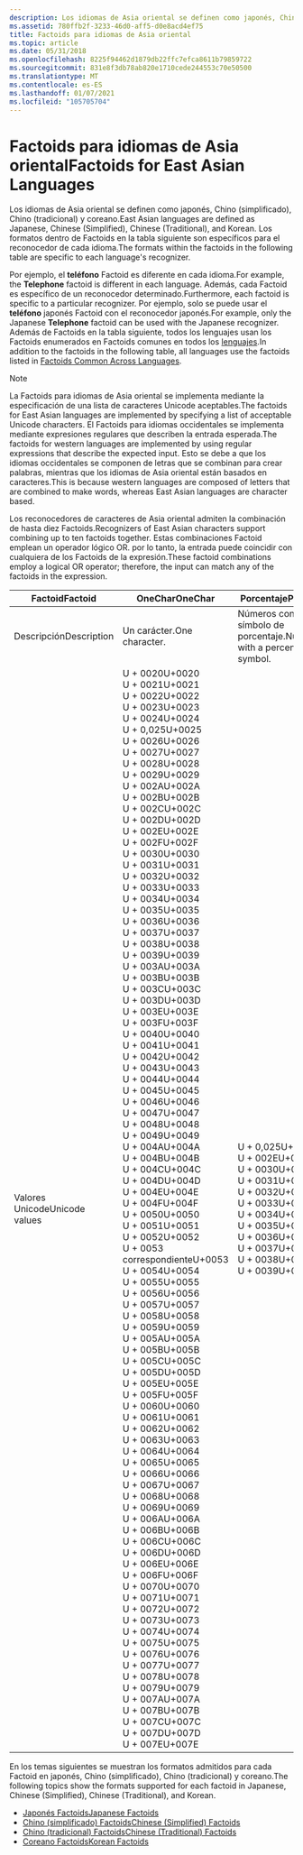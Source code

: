 ```yaml
---
description: Los idiomas de Asia oriental se definen como japonés, Chino (simplificado), Chino (tradicional) y coreano.
ms.assetid: 780ffb2f-3233-46d0-aff5-d0e8acd4ef75
title: Factoids para idiomas de Asia oriental
ms.topic: article
ms.date: 05/31/2018
ms.openlocfilehash: 8225f94462d1879db22ffc7efca8611b79859722
ms.sourcegitcommit: 831e8f3db78ab820e1710cede244553c70e50500
ms.translationtype: MT
ms.contentlocale: es-ES
ms.lasthandoff: 01/07/2021
ms.locfileid: "105705704"
---
```

# <a name="factoids-for-east-asian-languages"></a><span data-ttu-id="c0322-103">Factoids para idiomas de Asia oriental</span><span class="sxs-lookup"><span data-stu-id="c0322-103">Factoids for East Asian Languages</span></span>

<span data-ttu-id="c0322-104">Los idiomas de Asia oriental se definen como japonés, Chino (simplificado), Chino (tradicional) y coreano.</span><span class="sxs-lookup"><span data-stu-id="c0322-104">East Asian languages are defined as Japanese, Chinese (Simplified), Chinese (Traditional), and Korean.</span></span> <span data-ttu-id="c0322-105">Los formatos dentro de Factoids en la tabla siguiente son específicos para el reconocedor de cada idioma.</span><span class="sxs-lookup"><span data-stu-id="c0322-105">The formats within the factoids in the following table are specific to each language's recognizer.</span></span>

<span data-ttu-id="c0322-106">Por ejemplo, el **teléfono** Factoid es diferente en cada idioma.</span><span class="sxs-lookup"><span data-stu-id="c0322-106">For example, the **Telephone** factoid is different in each language.</span></span> <span data-ttu-id="c0322-107">Además, cada Factoid es específico de un reconocedor determinado.</span><span class="sxs-lookup"><span data-stu-id="c0322-107">Furthermore, each factoid is specific to a particular recognizer.</span></span> <span data-ttu-id="c0322-108">Por ejemplo, solo se puede usar el **teléfono** japonés Factoid con el reconocedor japonés.</span><span class="sxs-lookup"><span data-stu-id="c0322-108">For example, only the Japanese **Telephone** factoid can be used with the Japanese recognizer.</span></span> <span data-ttu-id="c0322-109">Además de Factoids en la tabla siguiente, todos los lenguajes usan los Factoids enumerados en Factoids comunes en todos los [lenguajes](factoids-common-across-languages.md).</span><span class="sxs-lookup"><span data-stu-id="c0322-109">In addition to the factoids in the following table, all languages use the factoids listed in [Factoids Common Across Languages](factoids-common-across-languages.md).</span></span>

> [!Note]  
> <span data-ttu-id="c0322-110">La Factoids para idiomas de Asia oriental se implementa mediante la especificación de una lista de caracteres Unicode aceptables.</span><span class="sxs-lookup"><span data-stu-id="c0322-110">The factoids for East Asian languages are implemented by specifying a list of acceptable Unicode characters.</span></span> <span data-ttu-id="c0322-111">El Factoids para idiomas occidentales se implementa mediante expresiones regulares que describen la entrada esperada.</span><span class="sxs-lookup"><span data-stu-id="c0322-111">The factoids for western languages are implemented by using regular expressions that describe the expected input.</span></span> <span data-ttu-id="c0322-112">Esto se debe a que los idiomas occidentales se componen de letras que se combinan para crear palabras, mientras que los idiomas de Asia oriental están basados en caracteres.</span><span class="sxs-lookup"><span data-stu-id="c0322-112">This is because western languages are composed of letters that are combined to make words, whereas East Asian languages are character based.</span></span>

 

<span data-ttu-id="c0322-113">Los reconocedores de caracteres de Asia oriental admiten la combinación de hasta diez Factoids.</span><span class="sxs-lookup"><span data-stu-id="c0322-113">Recognizers of East Asian characters support combining up to ten factoids together.</span></span> <span data-ttu-id="c0322-114">Estas combinaciones Factoid emplean un operador lógico OR. por lo tanto, la entrada puede coincidir con cualquiera de los Factoids de la expresión.</span><span class="sxs-lookup"><span data-stu-id="c0322-114">These factoid combinations employ a logical OR operator; therefore, the input can match any of the factoids in the expression.</span></span>



| <span data-ttu-id="c0322-115">Factoid</span><span class="sxs-lookup"><span data-stu-id="c0322-115">Factoid</span></span>                   | <span data-ttu-id="c0322-116">**OneChar**</span><span class="sxs-lookup"><span data-stu-id="c0322-116">**OneChar**</span></span>                                                                                                                                                                                                                                                                                                                                                                                                                                                                                                                                                                                                                                                                                                                                                                                                                                                                                                                                                                                                                                                                                                                                                                                                                                                                                                                                                                                                                                                                                                                                                                                                                                                                                                                                                                   | <span data-ttu-id="c0322-117">**Porcentaje**</span><span class="sxs-lookup"><span data-stu-id="c0322-117">**Percent**</span></span>                                                                                                                                                                                                             | <span data-ttu-id="c0322-118">**PostalCode**</span><span class="sxs-lookup"><span data-stu-id="c0322-118">**PostalCode**</span></span>                                                                                                                                                                                        | <span data-ttu-id="c0322-119">**UpperChar**</span><span class="sxs-lookup"><span data-stu-id="c0322-119">**UpperChar**</span></span>                                                                                                                                                                                                                                                                                                                                                                                                                                                                       |
|---------------------------|-------------------------------------------------------------------------------------------------------------------------------------------------------------------------------------------------------------------------------------------------------------------------------------------------------------------------------------------------------------------------------------------------------------------------------------------------------------------------------------------------------------------------------------------------------------------------------------------------------------------------------------------------------------------------------------------------------------------------------------------------------------------------------------------------------------------------------------------------------------------------------------------------------------------------------------------------------------------------------------------------------------------------------------------------------------------------------------------------------------------------------------------------------------------------------------------------------------------------------------------------------------------------------------------------------------------------------------------------------------------------------------------------------------------------------------------------------------------------------------------------------------------------------------------------------------------------------------------------------------------------------------------------------------------------------------------------------------------------------------------------------------------------------|-------------------------------------------------------------------------------------------------------------------------------------------------------------------------------------------------------------------------|-------------------------------------------------------------------------------------------------------------------------------------------------------------------------------------------------------|-------------------------------------------------------------------------------------------------------------------------------------------------------------------------------------------------------------------------------------------------------------------------------------------------------------------------------------------------------------------------------------------------------------------------------------------------------------------------------------|
| <span data-ttu-id="c0322-120">Descripción</span><span class="sxs-lookup"><span data-stu-id="c0322-120">Description</span></span><br/>    | <span data-ttu-id="c0322-121">Un carácter.</span><span class="sxs-lookup"><span data-stu-id="c0322-121">One character.</span></span><br/>                                                                                                                                                                                                                                                                                                                                                                                                                                                                                                                                                                                                                                                                                                                                                                                                                                                                                                                                                                                                                                                                                                                                                                                                                                                                                                                                                                                                                                                                                                                                                                                                                                                                                                                                                     | <span data-ttu-id="c0322-122">Números con un símbolo de porcentaje.</span><span class="sxs-lookup"><span data-stu-id="c0322-122">Numbers with a percent symbol.</span></span><br/>                                                                                                                                                                               | <span data-ttu-id="c0322-123">Códigos postales numéricos.</span><span class="sxs-lookup"><span data-stu-id="c0322-123">Numerical postal codes.</span></span><br/>                                                                                                                                                                    | <span data-ttu-id="c0322-124">Caracteres de alfabeto latino en mayúsculas.</span><span class="sxs-lookup"><span data-stu-id="c0322-124">Uppercase Latin script characters.</span></span><br/>                                                                                                                                                                                                                                                                                                                                                                                                                                       |
| <span data-ttu-id="c0322-125">Valores Unicode</span><span class="sxs-lookup"><span data-stu-id="c0322-125">Unicode values</span></span><br/> | <span data-ttu-id="c0322-126">U + 0020</span><span class="sxs-lookup"><span data-stu-id="c0322-126">U+0020</span></span><br/> <span data-ttu-id="c0322-127">U + 0021</span><span class="sxs-lookup"><span data-stu-id="c0322-127">U+0021</span></span><br/> <span data-ttu-id="c0322-128">U + 0022</span><span class="sxs-lookup"><span data-stu-id="c0322-128">U+0022</span></span><br/> <span data-ttu-id="c0322-129">U + 0023</span><span class="sxs-lookup"><span data-stu-id="c0322-129">U+0023</span></span><br/> <span data-ttu-id="c0322-130">U + 0024</span><span class="sxs-lookup"><span data-stu-id="c0322-130">U+0024</span></span><br/> <span data-ttu-id="c0322-131">U + 0,025</span><span class="sxs-lookup"><span data-stu-id="c0322-131">U+0025</span></span><br/> <span data-ttu-id="c0322-132">U + 0026</span><span class="sxs-lookup"><span data-stu-id="c0322-132">U+0026</span></span><br/> <span data-ttu-id="c0322-133">U + 0027</span><span class="sxs-lookup"><span data-stu-id="c0322-133">U+0027</span></span><br/> <span data-ttu-id="c0322-134">U + 0028</span><span class="sxs-lookup"><span data-stu-id="c0322-134">U+0028</span></span><br/> <span data-ttu-id="c0322-135">U + 0029</span><span class="sxs-lookup"><span data-stu-id="c0322-135">U+0029</span></span><br/> <span data-ttu-id="c0322-136">U + 002A</span><span class="sxs-lookup"><span data-stu-id="c0322-136">U+002A</span></span><br/> <span data-ttu-id="c0322-137">U + 002B</span><span class="sxs-lookup"><span data-stu-id="c0322-137">U+002B</span></span><br/> <span data-ttu-id="c0322-138">U + 002C</span><span class="sxs-lookup"><span data-stu-id="c0322-138">U+002C</span></span><br/> <span data-ttu-id="c0322-139">U + 002D</span><span class="sxs-lookup"><span data-stu-id="c0322-139">U+002D</span></span><br/> <span data-ttu-id="c0322-140">U + 002E</span><span class="sxs-lookup"><span data-stu-id="c0322-140">U+002E</span></span><br/> <span data-ttu-id="c0322-141">U + 002F</span><span class="sxs-lookup"><span data-stu-id="c0322-141">U+002F</span></span><br/> <span data-ttu-id="c0322-142">U + 0030</span><span class="sxs-lookup"><span data-stu-id="c0322-142">U+0030</span></span><br/> <span data-ttu-id="c0322-143">U + 0031</span><span class="sxs-lookup"><span data-stu-id="c0322-143">U+0031</span></span><br/> <span data-ttu-id="c0322-144">U + 0032</span><span class="sxs-lookup"><span data-stu-id="c0322-144">U+0032</span></span><br/> <span data-ttu-id="c0322-145">U + 0033</span><span class="sxs-lookup"><span data-stu-id="c0322-145">U+0033</span></span><br/> <span data-ttu-id="c0322-146">U + 0034</span><span class="sxs-lookup"><span data-stu-id="c0322-146">U+0034</span></span><br/> <span data-ttu-id="c0322-147">U + 0035</span><span class="sxs-lookup"><span data-stu-id="c0322-147">U+0035</span></span><br/> <span data-ttu-id="c0322-148">U + 0036</span><span class="sxs-lookup"><span data-stu-id="c0322-148">U+0036</span></span><br/> <span data-ttu-id="c0322-149">U + 0037</span><span class="sxs-lookup"><span data-stu-id="c0322-149">U+0037</span></span><br/> <span data-ttu-id="c0322-150">U + 0038</span><span class="sxs-lookup"><span data-stu-id="c0322-150">U+0038</span></span><br/> <span data-ttu-id="c0322-151">U + 0039</span><span class="sxs-lookup"><span data-stu-id="c0322-151">U+0039</span></span><br/> <span data-ttu-id="c0322-152">U + 003A</span><span class="sxs-lookup"><span data-stu-id="c0322-152">U+003A</span></span><br/> <span data-ttu-id="c0322-153">U + 003B</span><span class="sxs-lookup"><span data-stu-id="c0322-153">U+003B</span></span><br/> <span data-ttu-id="c0322-154">U + 003C</span><span class="sxs-lookup"><span data-stu-id="c0322-154">U+003C</span></span><br/> <span data-ttu-id="c0322-155">U + 003D</span><span class="sxs-lookup"><span data-stu-id="c0322-155">U+003D</span></span><br/> <span data-ttu-id="c0322-156">U + 003E</span><span class="sxs-lookup"><span data-stu-id="c0322-156">U+003E</span></span><br/> <span data-ttu-id="c0322-157">U + 003F</span><span class="sxs-lookup"><span data-stu-id="c0322-157">U+003F</span></span><br/> <span data-ttu-id="c0322-158">U + 0040</span><span class="sxs-lookup"><span data-stu-id="c0322-158">U+0040</span></span><br/> <span data-ttu-id="c0322-159">U + 0041</span><span class="sxs-lookup"><span data-stu-id="c0322-159">U+0041</span></span><br/> <span data-ttu-id="c0322-160">U + 0042</span><span class="sxs-lookup"><span data-stu-id="c0322-160">U+0042</span></span><br/> <span data-ttu-id="c0322-161">U + 0043</span><span class="sxs-lookup"><span data-stu-id="c0322-161">U+0043</span></span><br/> <span data-ttu-id="c0322-162">U + 0044</span><span class="sxs-lookup"><span data-stu-id="c0322-162">U+0044</span></span><br/> <span data-ttu-id="c0322-163">U + 0045</span><span class="sxs-lookup"><span data-stu-id="c0322-163">U+0045</span></span><br/> <span data-ttu-id="c0322-164">U + 0046</span><span class="sxs-lookup"><span data-stu-id="c0322-164">U+0046</span></span><br/> <span data-ttu-id="c0322-165">U + 0047</span><span class="sxs-lookup"><span data-stu-id="c0322-165">U+0047</span></span><br/> <span data-ttu-id="c0322-166">U + 0048</span><span class="sxs-lookup"><span data-stu-id="c0322-166">U+0048</span></span><br/> <span data-ttu-id="c0322-167">U + 0049</span><span class="sxs-lookup"><span data-stu-id="c0322-167">U+0049</span></span><br/> <span data-ttu-id="c0322-168">U + 004A</span><span class="sxs-lookup"><span data-stu-id="c0322-168">U+004A</span></span><br/> <span data-ttu-id="c0322-169">U + 004B</span><span class="sxs-lookup"><span data-stu-id="c0322-169">U+004B</span></span><br/> <span data-ttu-id="c0322-170">U + 004C</span><span class="sxs-lookup"><span data-stu-id="c0322-170">U+004C</span></span><br/> <span data-ttu-id="c0322-171">U + 004D</span><span class="sxs-lookup"><span data-stu-id="c0322-171">U+004D</span></span><br/> <span data-ttu-id="c0322-172">U + 004E</span><span class="sxs-lookup"><span data-stu-id="c0322-172">U+004E</span></span><br/> <span data-ttu-id="c0322-173">U + 004F</span><span class="sxs-lookup"><span data-stu-id="c0322-173">U+004F</span></span><br/> <span data-ttu-id="c0322-174">U + 0050</span><span class="sxs-lookup"><span data-stu-id="c0322-174">U+0050</span></span><br/> <span data-ttu-id="c0322-175">U + 0051</span><span class="sxs-lookup"><span data-stu-id="c0322-175">U+0051</span></span><br/> <span data-ttu-id="c0322-176">U + 0052</span><span class="sxs-lookup"><span data-stu-id="c0322-176">U+0052</span></span><br/> <span data-ttu-id="c0322-177">U + 0053 correspondiente</span><span class="sxs-lookup"><span data-stu-id="c0322-177">U+0053</span></span><br/> <span data-ttu-id="c0322-178">U + 0054</span><span class="sxs-lookup"><span data-stu-id="c0322-178">U+0054</span></span><br/> <span data-ttu-id="c0322-179">U + 0055</span><span class="sxs-lookup"><span data-stu-id="c0322-179">U+0055</span></span><br/> <span data-ttu-id="c0322-180">U + 0056</span><span class="sxs-lookup"><span data-stu-id="c0322-180">U+0056</span></span><br/> <span data-ttu-id="c0322-181">U + 0057</span><span class="sxs-lookup"><span data-stu-id="c0322-181">U+0057</span></span><br/> <span data-ttu-id="c0322-182">U + 0058</span><span class="sxs-lookup"><span data-stu-id="c0322-182">U+0058</span></span><br/> <span data-ttu-id="c0322-183">U + 0059</span><span class="sxs-lookup"><span data-stu-id="c0322-183">U+0059</span></span><br/> <span data-ttu-id="c0322-184">U + 005A</span><span class="sxs-lookup"><span data-stu-id="c0322-184">U+005A</span></span><br/> <span data-ttu-id="c0322-185">U + 005B</span><span class="sxs-lookup"><span data-stu-id="c0322-185">U+005B</span></span><br/> <span data-ttu-id="c0322-186">U + 005C</span><span class="sxs-lookup"><span data-stu-id="c0322-186">U+005C</span></span><br/> <span data-ttu-id="c0322-187">U + 005D</span><span class="sxs-lookup"><span data-stu-id="c0322-187">U+005D</span></span><br/> <span data-ttu-id="c0322-188">U + 005E</span><span class="sxs-lookup"><span data-stu-id="c0322-188">U+005E</span></span><br/> <span data-ttu-id="c0322-189">U + 005F</span><span class="sxs-lookup"><span data-stu-id="c0322-189">U+005F</span></span><br/> <span data-ttu-id="c0322-190">U + 0060</span><span class="sxs-lookup"><span data-stu-id="c0322-190">U+0060</span></span><br/> <span data-ttu-id="c0322-191">U + 0061</span><span class="sxs-lookup"><span data-stu-id="c0322-191">U+0061</span></span><br/> <span data-ttu-id="c0322-192">U + 0062</span><span class="sxs-lookup"><span data-stu-id="c0322-192">U+0062</span></span><br/> <span data-ttu-id="c0322-193">U + 0063</span><span class="sxs-lookup"><span data-stu-id="c0322-193">U+0063</span></span><br/> <span data-ttu-id="c0322-194">U + 0064</span><span class="sxs-lookup"><span data-stu-id="c0322-194">U+0064</span></span><br/> <span data-ttu-id="c0322-195">U + 0065</span><span class="sxs-lookup"><span data-stu-id="c0322-195">U+0065</span></span><br/> <span data-ttu-id="c0322-196">U + 0066</span><span class="sxs-lookup"><span data-stu-id="c0322-196">U+0066</span></span><br/> <span data-ttu-id="c0322-197">U + 0067</span><span class="sxs-lookup"><span data-stu-id="c0322-197">U+0067</span></span><br/> <span data-ttu-id="c0322-198">U + 0068</span><span class="sxs-lookup"><span data-stu-id="c0322-198">U+0068</span></span><br/> <span data-ttu-id="c0322-199">U + 0069</span><span class="sxs-lookup"><span data-stu-id="c0322-199">U+0069</span></span><br/> <span data-ttu-id="c0322-200">U + 006A</span><span class="sxs-lookup"><span data-stu-id="c0322-200">U+006A</span></span><br/> <span data-ttu-id="c0322-201">U + 006B</span><span class="sxs-lookup"><span data-stu-id="c0322-201">U+006B</span></span><br/> <span data-ttu-id="c0322-202">U + 006C</span><span class="sxs-lookup"><span data-stu-id="c0322-202">U+006C</span></span><br/> <span data-ttu-id="c0322-203">U + 006D</span><span class="sxs-lookup"><span data-stu-id="c0322-203">U+006D</span></span><br/> <span data-ttu-id="c0322-204">U + 006E</span><span class="sxs-lookup"><span data-stu-id="c0322-204">U+006E</span></span><br/> <span data-ttu-id="c0322-205">U + 006F</span><span class="sxs-lookup"><span data-stu-id="c0322-205">U+006F</span></span><br/> <span data-ttu-id="c0322-206">U + 0070</span><span class="sxs-lookup"><span data-stu-id="c0322-206">U+0070</span></span><br/> <span data-ttu-id="c0322-207">U + 0071</span><span class="sxs-lookup"><span data-stu-id="c0322-207">U+0071</span></span><br/> <span data-ttu-id="c0322-208">U + 0072</span><span class="sxs-lookup"><span data-stu-id="c0322-208">U+0072</span></span><br/> <span data-ttu-id="c0322-209">U + 0073</span><span class="sxs-lookup"><span data-stu-id="c0322-209">U+0073</span></span><br/> <span data-ttu-id="c0322-210">U + 0074</span><span class="sxs-lookup"><span data-stu-id="c0322-210">U+0074</span></span><br/> <span data-ttu-id="c0322-211">U + 0075</span><span class="sxs-lookup"><span data-stu-id="c0322-211">U+0075</span></span><br/> <span data-ttu-id="c0322-212">U + 0076</span><span class="sxs-lookup"><span data-stu-id="c0322-212">U+0076</span></span><br/> <span data-ttu-id="c0322-213">U + 0077</span><span class="sxs-lookup"><span data-stu-id="c0322-213">U+0077</span></span><br/> <span data-ttu-id="c0322-214">U + 0078</span><span class="sxs-lookup"><span data-stu-id="c0322-214">U+0078</span></span><br/> <span data-ttu-id="c0322-215">U + 0079</span><span class="sxs-lookup"><span data-stu-id="c0322-215">U+0079</span></span><br/> <span data-ttu-id="c0322-216">U + 007A</span><span class="sxs-lookup"><span data-stu-id="c0322-216">U+007A</span></span><br/> <span data-ttu-id="c0322-217">U + 007B</span><span class="sxs-lookup"><span data-stu-id="c0322-217">U+007B</span></span><br/> <span data-ttu-id="c0322-218">U + 007C</span><span class="sxs-lookup"><span data-stu-id="c0322-218">U+007C</span></span><br/> <span data-ttu-id="c0322-219">U + 007D</span><span class="sxs-lookup"><span data-stu-id="c0322-219">U+007D</span></span><br/> <span data-ttu-id="c0322-220">U + 007E</span><span class="sxs-lookup"><span data-stu-id="c0322-220">U+007E</span></span><br/> | <span data-ttu-id="c0322-221">U + 0,025</span><span class="sxs-lookup"><span data-stu-id="c0322-221">U+0025</span></span><br/> <span data-ttu-id="c0322-222">U + 002E</span><span class="sxs-lookup"><span data-stu-id="c0322-222">U+002E</span></span><br/> <span data-ttu-id="c0322-223">U + 0030</span><span class="sxs-lookup"><span data-stu-id="c0322-223">U+0030</span></span><br/> <span data-ttu-id="c0322-224">U + 0031</span><span class="sxs-lookup"><span data-stu-id="c0322-224">U+0031</span></span><br/> <span data-ttu-id="c0322-225">U + 0032</span><span class="sxs-lookup"><span data-stu-id="c0322-225">U+0032</span></span><br/> <span data-ttu-id="c0322-226">U + 0033</span><span class="sxs-lookup"><span data-stu-id="c0322-226">U+0033</span></span><br/> <span data-ttu-id="c0322-227">U + 0034</span><span class="sxs-lookup"><span data-stu-id="c0322-227">U+0034</span></span><br/> <span data-ttu-id="c0322-228">U + 0035</span><span class="sxs-lookup"><span data-stu-id="c0322-228">U+0035</span></span><br/> <span data-ttu-id="c0322-229">U + 0036</span><span class="sxs-lookup"><span data-stu-id="c0322-229">U+0036</span></span><br/> <span data-ttu-id="c0322-230">U + 0037</span><span class="sxs-lookup"><span data-stu-id="c0322-230">U+0037</span></span><br/> <span data-ttu-id="c0322-231">U + 0038</span><span class="sxs-lookup"><span data-stu-id="c0322-231">U+0038</span></span><br/> <span data-ttu-id="c0322-232">U + 0039</span><span class="sxs-lookup"><span data-stu-id="c0322-232">U+0039</span></span><br/> | <span data-ttu-id="c0322-233">U + 002D</span><span class="sxs-lookup"><span data-stu-id="c0322-233">U+002D</span></span><br/> <span data-ttu-id="c0322-234">U + 0030</span><span class="sxs-lookup"><span data-stu-id="c0322-234">U+0030</span></span><br/> <span data-ttu-id="c0322-235">U + 0031</span><span class="sxs-lookup"><span data-stu-id="c0322-235">U+0031</span></span><br/> <span data-ttu-id="c0322-236">U + 0032</span><span class="sxs-lookup"><span data-stu-id="c0322-236">U+0032</span></span><br/> <span data-ttu-id="c0322-237">U + 0033</span><span class="sxs-lookup"><span data-stu-id="c0322-237">U+0033</span></span><br/> <span data-ttu-id="c0322-238">U + 0034</span><span class="sxs-lookup"><span data-stu-id="c0322-238">U+0034</span></span><br/> <span data-ttu-id="c0322-239">U + 0035</span><span class="sxs-lookup"><span data-stu-id="c0322-239">U+0035</span></span><br/> <span data-ttu-id="c0322-240">U + 0036</span><span class="sxs-lookup"><span data-stu-id="c0322-240">U+0036</span></span><br/> <span data-ttu-id="c0322-241">U + 0037</span><span class="sxs-lookup"><span data-stu-id="c0322-241">U+0037</span></span><br/> <span data-ttu-id="c0322-242">U + 0038</span><span class="sxs-lookup"><span data-stu-id="c0322-242">U+0038</span></span><br/> <span data-ttu-id="c0322-243">U + 0039</span><span class="sxs-lookup"><span data-stu-id="c0322-243">U+0039</span></span><br/> | <span data-ttu-id="c0322-244">U + 0041</span><span class="sxs-lookup"><span data-stu-id="c0322-244">U+0041</span></span><br/> <span data-ttu-id="c0322-245">U + 0042</span><span class="sxs-lookup"><span data-stu-id="c0322-245">U+0042</span></span><br/> <span data-ttu-id="c0322-246">U + 0043</span><span class="sxs-lookup"><span data-stu-id="c0322-246">U+0043</span></span><br/> <span data-ttu-id="c0322-247">U + 0044</span><span class="sxs-lookup"><span data-stu-id="c0322-247">U+0044</span></span><br/> <span data-ttu-id="c0322-248">U + 0045</span><span class="sxs-lookup"><span data-stu-id="c0322-248">U+0045</span></span><br/> <span data-ttu-id="c0322-249">U + 0046</span><span class="sxs-lookup"><span data-stu-id="c0322-249">U+0046</span></span><br/> <span data-ttu-id="c0322-250">U + 0047</span><span class="sxs-lookup"><span data-stu-id="c0322-250">U+0047</span></span><br/> <span data-ttu-id="c0322-251">U + 0048</span><span class="sxs-lookup"><span data-stu-id="c0322-251">U+0048</span></span><br/> <span data-ttu-id="c0322-252">U + 0049</span><span class="sxs-lookup"><span data-stu-id="c0322-252">U+0049</span></span><br/> <span data-ttu-id="c0322-253">U + 004A</span><span class="sxs-lookup"><span data-stu-id="c0322-253">U+004A</span></span><br/> <span data-ttu-id="c0322-254">U + 004B</span><span class="sxs-lookup"><span data-stu-id="c0322-254">U+004B</span></span><br/> <span data-ttu-id="c0322-255">U + 004C</span><span class="sxs-lookup"><span data-stu-id="c0322-255">U+004C</span></span><br/> <span data-ttu-id="c0322-256">U + 004D</span><span class="sxs-lookup"><span data-stu-id="c0322-256">U+004D</span></span><br/> <span data-ttu-id="c0322-257">U + 004E</span><span class="sxs-lookup"><span data-stu-id="c0322-257">U+004E</span></span><br/> <span data-ttu-id="c0322-258">U + 004F</span><span class="sxs-lookup"><span data-stu-id="c0322-258">U+004F</span></span><br/> <span data-ttu-id="c0322-259">U + 0050</span><span class="sxs-lookup"><span data-stu-id="c0322-259">U+0050</span></span><br/> <span data-ttu-id="c0322-260">U + 0051</span><span class="sxs-lookup"><span data-stu-id="c0322-260">U+0051</span></span><br/> <span data-ttu-id="c0322-261">U + 0052</span><span class="sxs-lookup"><span data-stu-id="c0322-261">U+0052</span></span><br/> <span data-ttu-id="c0322-262">U + 0053 correspondiente</span><span class="sxs-lookup"><span data-stu-id="c0322-262">U+0053</span></span><br/> <span data-ttu-id="c0322-263">U + 0054</span><span class="sxs-lookup"><span data-stu-id="c0322-263">U+0054</span></span><br/> <span data-ttu-id="c0322-264">U + 0055</span><span class="sxs-lookup"><span data-stu-id="c0322-264">U+0055</span></span><br/> <span data-ttu-id="c0322-265">U + 0056</span><span class="sxs-lookup"><span data-stu-id="c0322-265">U+0056</span></span><br/> <span data-ttu-id="c0322-266">U + 0057</span><span class="sxs-lookup"><span data-stu-id="c0322-266">U+0057</span></span><br/> <span data-ttu-id="c0322-267">U + 0058</span><span class="sxs-lookup"><span data-stu-id="c0322-267">U+0058</span></span><br/> <span data-ttu-id="c0322-268">U + 0059</span><span class="sxs-lookup"><span data-stu-id="c0322-268">U+0059</span></span><br/> <span data-ttu-id="c0322-269">U + 005A</span><span class="sxs-lookup"><span data-stu-id="c0322-269">U+005A</span></span><br/> |



 

<span data-ttu-id="c0322-270">En los temas siguientes se muestran los formatos admitidos para cada Factoid en japonés, Chino (simplificado), Chino (tradicional) y coreano.</span><span class="sxs-lookup"><span data-stu-id="c0322-270">The following topics show the formats supported for each factoid in Japanese, Chinese (Simplified), Chinese (Traditional), and Korean.</span></span>

-   [<span data-ttu-id="c0322-271">Japonés Factoids</span><span class="sxs-lookup"><span data-stu-id="c0322-271">Japanese Factoids</span></span>](japanese-factoids.md)
-   [<span data-ttu-id="c0322-272">Chino (simplificado) Factoids</span><span class="sxs-lookup"><span data-stu-id="c0322-272">Chinese (Simplified) Factoids</span></span>](chinese--simplified--factoids.md)
-   [<span data-ttu-id="c0322-273">Chino (tradicional) Factoids</span><span class="sxs-lookup"><span data-stu-id="c0322-273">Chinese (Traditional) Factoids</span></span>](chinese--traditional--factoids.md)
-   [<span data-ttu-id="c0322-274">Coreano Factoids</span><span class="sxs-lookup"><span data-stu-id="c0322-274">Korean Factoids</span></span>](korean-factoids.md)

 

 




